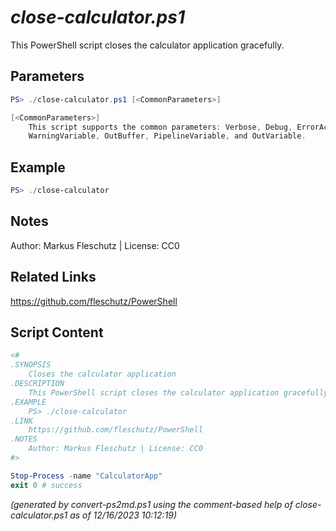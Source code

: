 *close-calculator.ps1*
================

This PowerShell script closes the calculator application gracefully.

Parameters
----------
```powershell
PS> ./close-calculator.ps1 [<CommonParameters>]

[<CommonParameters>]
    This script supports the common parameters: Verbose, Debug, ErrorAction, ErrorVariable, WarningAction, 
    WarningVariable, OutBuffer, PipelineVariable, and OutVariable.
```

Example
-------
```powershell
PS> ./close-calculator

```

Notes
-----
Author: Markus Fleschutz | License: CC0

Related Links
-------------
https://github.com/fleschutz/PowerShell

Script Content
--------------
```powershell
<#
.SYNOPSIS
	Closes the calculator application
.DESCRIPTION
	This PowerShell script closes the calculator application gracefully.
.EXAMPLE
	PS> ./close-calculator
.LINK
	https://github.com/fleschutz/PowerShell
.NOTES
	Author: Markus Fleschutz | License: CC0
#>

Stop-Process -name "CalculatorApp"
exit 0 # success
```

*(generated by convert-ps2md.ps1 using the comment-based help of close-calculator.ps1 as of 12/16/2023 10:12:19)*
